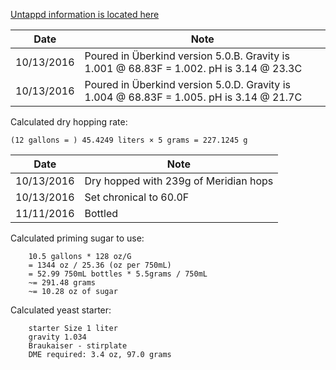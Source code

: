 [Untappd information is located here](https://untappd.com/b/hamzy-homebrew-la-vie-en-rose-v1-0-vr1/1901439)

Date | Note
--- | ---
10/13/2016 | Poured in Überkind version 5.0.B. Gravity is 1.001 @ 68.83F = 1.002. pH is 3.14 @ 23.3C
10/13/2016 | Poured in Überkind version 5.0.D. Gravity is 1.004 @ 68.83F = 1.005. pH is 3.14 @ 21.7C

Calculated dry hopping rate:

```
(12 gallons = ) 45.4249 liters × 5 grams = 227.1245 g
```

Date | Note
--- | ---
10/13/2016 | Dry hopped with 239g of Meridian hops
10/13/2016 | Set chronical to 60.0F
11/11/2016 | Bottled

Calculated priming sugar to use:
```
    10.5 gallons * 128 oz/G
    = 1344 oz / 25.36 (oz per 750mL)
    = 52.99 750mL bottles * 5.5grams / 750mL
    ~= 291.48 grams
    ~= 10.28 oz of sugar
```

Calculated yeast starter:
```
    starter Size 1 liter
    gravity 1.034
    Braukaiser - stirplate
    DME required: 3.4 oz, 97.0 grams
```
